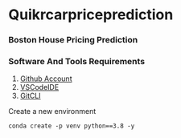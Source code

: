# Quikrcarpriceprediction
### Boston House Pricing Prediction

### Software And Tools Requirements

1. [Github Account](https://github.com)
2. [VSCodeIDE](https://code.visualstudio.com/)
3. [GitCLI](https://git-scm.com/book/en/v2/Getting-Started-The-Command-Line)
 

Create a new environment

```
conda create -p venv python==3.8 -y
```